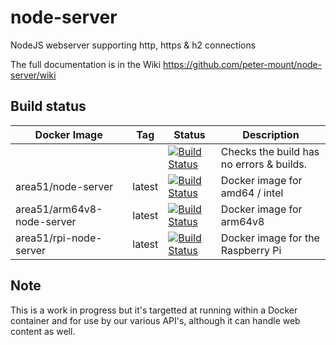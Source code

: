 # node-server
NodeJS webserver supporting http, https &amp; h2 connections

The full documentation is in the Wiki https://github.com/peter-mount/node-server/wiki

## Build status

| Docker Image | Tag | Status | Description |
| ----- | :-: | ------ | ----------- |
|  | | [![Build Status](http://jenkins.area51.onl/buildStatus/icon?job=Public/node-server)](http://jenkins.area51.onl/job/Public/job/node-server/) | Checks the build has no errors & builds.
| area51/node-server | latest | [![Build Status](http://jenkins.area51.onl/buildStatus/icon?job=Public/node-server-amd64)](http://jenkins.area51.onl/job/Public/job/node-server-amd64/) | Docker image for amd64 / intel
| area51/arm64v8-node-server | latest | [![Build Status](http://jenkins.area51.onl/buildStatus/icon?job=Public/node-server-arm64v8)](http://jenkins.area51.onl/job/Public/job/node-server-arm64v8/) | Docker image for arm64v8
| area51/rpi-node-server | latest | [![Build Status](http://jenkins.area51.onl/buildStatus/icon?job=Public/node-server-rpi)](http://jenkins.area51.onl/job/Public/job/node-server-rpi/) | Docker image for the Raspberry Pi

## Note
This is a work in progress but it's targetted at running within a Docker container and for use by our various API's, although it can handle web content as well.

